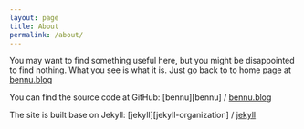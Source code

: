 ```yaml
---
layout: page
title: About
permalink: /about/
---
```


You may want to find something useful here, but you might be disappointed to find nothing. What you see is what it is. Just go back to to home page at [bennu.blog](http://bennu.blog/)

You can find the source code at GitHub:
[bennu][bennu] /
[bennu.blog](https://github.com/Hsiungchun/hsiungchun.github.io)

The site is built base on Jekyll:
[jekyll][jekyll-organization] /
[jekyll](https://github.com/jekyll/jekyll)
